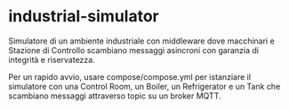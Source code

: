 # industrial-simulator
Simulatore di un ambiente industriale con middleware dove macchinari e Stazione di Controllo scambiano messaggi asincroni con garanzia di integrità e riservatezza.

Per un rapido avvio, usare compose/compose.yml per istanziare il simulatore con una Control Room, un Boiler, un Refrigerator e un Tank che scambiano messaggi attraverso topic su un broker MQTT.